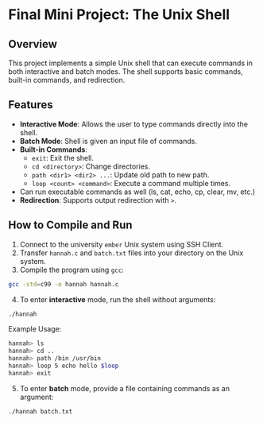 # Final Mini Project: The Unix Shell

## Overview
This project implements a simple Unix shell that can execute commands in both interactive and batch modes. The shell supports basic commands, built-in commands, and redirection.

## Features
- **Interactive Mode**: Allows the user to type commands directly into the shell.
- **Batch Mode**: Shell is given an input file of commands.
- **Built-in Commands**:
  - `exit`: Exit the shell.
  - `cd <directory>`: Change directories.
  - `path <dir1> <dir2> ...`: Update old path to new path.
  - `loop <count> <command>`: Execute a command multiple times.
- Can run executable commands as well (ls, cat, echo, cp, clear, mv, etc.)
-  **Redirection**: Supports output redirection with `>`.

## How to Compile and Run
1. Connect to the university `ember` Unix system using SSH Client.
2. Transfer `hannah.c` and `batch.txt` files into your directory on the Unix system.
3. Compile the program using `gcc`:
```bash
gcc -std=c99 -o hannah hannah.c
```
4. To enter **interactive** mode, run the shell without arguments:
```bash
./hannah
```
Example Usage:
```bash
hannah> ls
hannah> cd ..
hannah> path /bin /usr/bin
hannah> loop 5 echo hello $loop
hannah> exit
```
5. To enter **batch** mode, provide a file containing commands as an argument:
```bash
./hannah batch.txt
```
